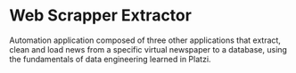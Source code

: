 # Web Scrapper Extractor

Automation application composed of three other applications that extract, clean and load news from a specific virtual newspaper to a database, using the fundamentals of data engineering learned in Platzi.